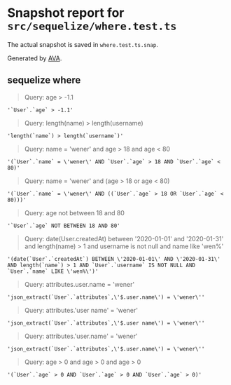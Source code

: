 # Snapshot report for `src/sequelize/where.test.ts`

The actual snapshot is saved in `where.test.ts.snap`.

Generated by [AVA](https://avajs.dev).

## sequelize where

> Query: age > -1.1

    '`User`.`age` > -1.1'

> Query: length(name) > length(username)

    'length(`name`) > length(`username`)'

> Query: name = 'wener' and age > 18 and age < 80

    '(`User`.`name` = \'wener\' AND `User`.`age` > 18 AND `User`.`age` < 80)'

> Query: name = 'wener' and (age > 18 or age < 80)

    '(`User`.`name` = \'wener\' AND ((`User`.`age` > 18 OR `User`.`age` < 80)))'

> Query: age not between 18 and 80

    '`User`.`age` NOT BETWEEN 18 AND 80'

> Query: date(User.createdAt) between '2020-01-01' and '2020-01-31' and length(name) > 1 and username is not null and name like 'wen%'

    '(date(`User`.`createdAt`) BETWEEN \'2020-01-01\' AND \'2020-01-31\' AND length(`name`) > 1 AND `User`.`username` IS NOT NULL AND `User`.`name` LIKE \'wen%\')'

> Query: attributes.user.name = 'wener'

    'json_extract(`User`.`attributes`,\'$.user.name\') = \'wener\''

> Query: attributes.'user name' = 'wener'

    'json_extract(`User`.`attributes`,\'$.user name\') = \'wener\''

> Query: attributes.'user.name' = 'wener'

    'json_extract(`User`.`attributes`,\'$.user.name\') = \'wener\''

> Query: age > 0 and age > 0 and age > 0

    '(`User`.`age` > 0 AND `User`.`age` > 0 AND `User`.`age` > 0)'
